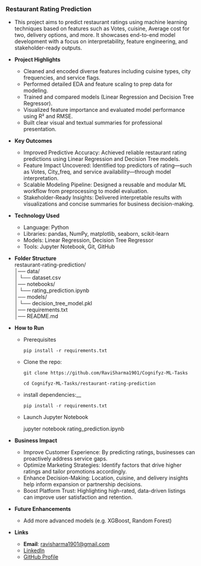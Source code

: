 ### Restaurant Rating Prediction
- This project aims to predict restaurant ratings using machine learning techniques based on features such as Votes, cuisine, Average cost for two, delivery options, and more. It showcases end-to-end model development with a focus on interpretability, feature engineering, and stakeholder-ready outputs.

- __Project Highlights__
  - Cleaned and encoded diverse features including cuisine types, city frequencies, and service flags.
  - Performed detailed EDA and feature scaling to prep data for modeling.
  - Trained and compared models (Linear Regression and Decision Tree Regressor).
  - Visualized feature importance and evaluated model performance using R² and RMSE.
  - Built clear visual and textual summaries for professional presentation.

- __Key Outcomes__
  - Improved Predictive Accuracy: Achieved reliable restaurant rating predictions using Linear Regression and Decision Tree models.
  - Feature Impact Uncovered: Identified top predictors of rating—such as Votes, City_freq, and service availability—through model interpretation.
  - Scalable Modeling Pipeline: Designed a reusable and modular ML workflow from preprocessing to model evaluation.
  - Stakeholder-Ready Insights: Delivered interpretable results with visualizations and concise summaries for business decision-making.

- __Technology Used__
  - Language: Python
  - Libraries: pandas, NumPy, matplotlib, seaborn, scikit-learn
  - Models: Linear Regression, Decision Tree Regressor
  - Tools: Jupyter Notebook, Git, GitHub

- __Folder Structure__        
restaurant-rating-prediction/   
│── data/    
│   └── dataset.csv    
│── notebooks/          
│   └── rating_prediction.ipynb           
│── models/             
│   └── decision_tree_model.pkl         
│── requirements.txt          
│── README.md   

- __How to Run__  

   - Prerequisites

         pip install -r requirements.txt
     
   - Clone the repo: 
        
         git clone https://github.com/RaviSharma1901/Cognifyz-ML-Tasks
    
         cd Cognifyz-ML-Tasks/restaurant-rating-prediction
   - install dependencies:__    

         pip install -r requirements.txt

   - Launch Jupyter Notebook

     jupyter notebook rating_prediction.ipynb

- __Business Impact__
   - Improve Customer Experience: By predicting ratings, businesses can proactively address service gaps.
   - Optimize Marketing Strategies: Identify factors that drive higher ratings and tailor promotions accordingly.
   - Enhance Decision-Making: Location, cuisine, and delivery insights help inform expansion or partnership decisions.
   - Boost Platform Trust: Highlighting high-rated, data-driven listings can improve user satisfaction and retention.


- __Future Enhancements__
  - Add more advanced models (e.g. XGBoost, Random Forest)
    
- __Links__
  * **Email**: [ravisharma1901@gmail.com](mailto:ravisharma1901@gmail.com)       
  * [LinkedIn](https://www.linkedin.com/in/ravi-sharma-ab8ba17a/)      
  * [GitHub Profile](https://github.com/RaviSharma1901)      
